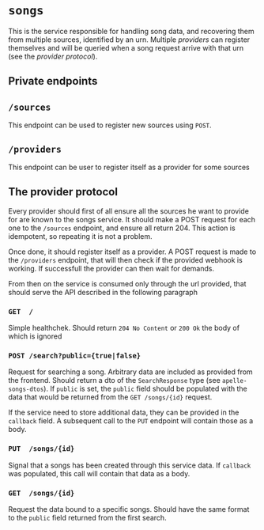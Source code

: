 # `songs`

This is the service responsible for handling song data, and recovering them from
multiple sources, identified by an urn. Multiple _providers_ can register
themselves and will be queried when a song request arrive with that urn (see the
_provider protocol_).

## Private endpoints

## `/sources`
This endpoint can be used to register new sources using `POST`.

## `/providers`
This endpoint can be user to register itself as a provider for some sources


## The provider protocol

Every provider should first of all ensure all the sources he want to provide for
are known to the songs service. It should make a POST request for each one to
the `/sources` endpoint, and ensure all return 204. This action is idempotent,
so repeating it is not a problem.

Once done, it should register itself as a provider. A POST request is made to
the `/providers` endpoint, that will then check if the provided webhook is
working. If successfull the provider can then wait for demands.

From then on the service is consumed only through the url provided, that should
serve the API described in the following paragraph

### `GET  /`
Simple healthchek. Should return `204 No Content` or `200 Ok` the body of which
is ignored

### `POST /search?public={true|false}`
Request for searching a song. Arbitrary data are included as provided from the
frontend. Should return a dto of the `SearchResponse` type (see
`apelle-songs-dtos`). If `public` is set, the `public` field should be populated
with the data that would be returned from the `GET /songs/{id}` request.

If the service need to store additional data, they can be provided in the
`callback` field. A subsequent call to the `PUT` endpoint will contain those as
a body.

### `PUT  /songs/{id}`
Signal that a songs has been created through this service data. If `callback`
was populated, this call will contain that data as a body.

### `GET  /songs/{id}`
Request the data bound to a specific songs. Should have the same format to the
`public` field returned from the first search. 

